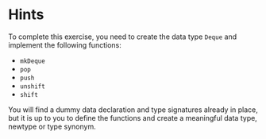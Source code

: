 # Hints

To complete this exercise, you need to create the data type `Deque`
and implement the following functions:

- `mkDeque`
- `pop`
- `push`
- `unshift`
- `shift`

You will find a dummy data declaration and type signatures already in place,
but it is up to you to define the functions and create a meaningful data type,
newtype or type synonym.
